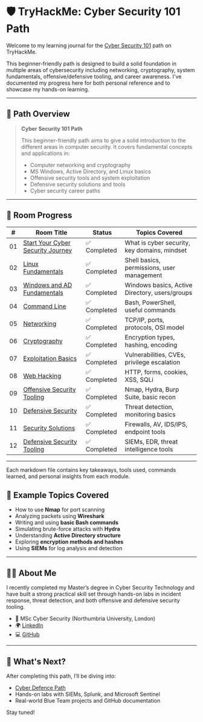 # 🛡️ TryHackMe: Cyber Security 101 Path

Welcome to my learning journal for the [Cyber Security 101](https://tryhackme.com/path/outline/cybersecurity101) path on TryHackMe.

This beginner-friendly path is designed to build a solid foundation in multiple areas of cybersecurity including networking, cryptography, system fundamentals, offensive/defensive tooling, and career awareness. I've documented my progress here for both personal reference and to showcase my hands-on learning.

---

## 🧠 Path Overview

> **Cyber Security 101 Path**
>
> This beginner-friendly path aims to give a solid introduction to the different areas in computer security. It covers fundamental concepts and applications in:
>
> - Computer networking and cryptography  
> - MS Windows, Active Directory, and Linux basics  
> - Offensive security tools and system exploitation  
> - Defensive security solutions and tools  
> - Cyber security career paths

---


## 📁 Room Progress

| #  | Room Title | Status | Topics Covered |
|----|------------|--------|----------------|
| 01 | [Start Your Cyber Security Journey](01-Start-Your-Cyber-Security-Journey.md) | ✅ Completed | What is cyber security, key domains, mindset |
| 02 | [Linux Fundamentals](02-Linux-Fundamentals.md) | ✅ Completed | Shell basics, permissions, user management |
| 03 | [Windows and AD Fundamentals](03-Windows-and-AD-Fundamentals.md) | ✅ Completed | Windows basics, Active Directory, users/groups |
| 04 | [Command Line](04-Command-Line.md) | ✅ Completed | Bash, PowerShell, useful commands |
| 05 | [Networking](05-Networking.md) | ✅ Completed  | TCP/IP, ports, protocols, OSI model |
| 06 | [Cryptography](06-Cryptography.md) | ✅ Completed  | Encryption types, hashing, encoding |
| 07 | [Exploitation Basics](07-Exploitation-Basics.md) | ✅ Completed  | Vulnerabilities, CVEs, privilege escalation |
| 08 | [Web Hacking](08-Web-Hacking.md) | ✅ Completed  | HTTP, forms, cookies, XSS, SQLi |
| 09 | [Offensive Security Tooling](09-Offensive-Security-Tooling.md) | ✅ Completed  | Nmap, Hydra, Burp Suite, basic recon |
| 10 | [Defensive Security](10-Defensive-Security.md) | ✅ Completed  | Threat detection, monitoring basics |
| 11 | [Security Solutions](11-Security-Solutions.md) | ✅ Completed  | Firewalls, AV, IDS/IPS, endpoint tools |
| 12 | [Defensive Security Tooling](12-Defensive-Security-Tooling.md) | ✅ Completed  | SIEMs, EDR, threat intelligence tools 

---

Each markdown file contains key takeaways, tools used, commands learned, and personal insights from each module.

## 📸 Example Topics Covered

- How to use **Nmap** for port scanning  
- Analyzing packets using **Wireshark**  
- Writing and using **basic Bash commands**  
- Simulating brute-force attacks with **Hydra**  
- Understanding **Active Directory structure**  
- Exploring **encryption methods and hashes**  
- Using **SIEMs** for log analysis and detection

---

## 🧑‍💻 About Me

I recently completed my Master’s degree in Cyber Security Technology and have built a strong practical skill set through hands-on labs in incident response, threat detection, and both offensive and defensive security tooling.

- 💼 MSc Cyber Security (Northumbria University, London)
- 🌍 [LinkedIn](https://www.linkedin.com/in/urvashi-godumalani-043840113/)
- 💻 [GitHub](https://github.com/pyl0v3r)

---

## 🚀 What's Next?

After completing this path, I’ll be diving into:
- [Cyber Defence Path](https://tryhackme.com/path/outline/cyber-defence)
- Hands-on labs with SIEMs, Splunk, and Microsoft Sentinel
- Real-world Blue Team projects and GitHub documentation

Stay tuned!
